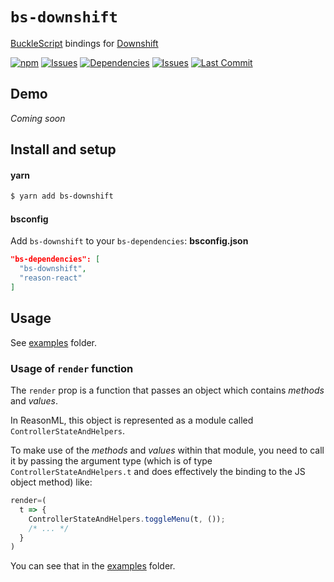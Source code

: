 # `bs-downshift`

[BuckleScript](https://github.com/bucklescript/bucklescript) bindings for [Downshift](https://github.com/paypal/downshift)

[![npm](https://img.shields.io/npm/v/bs-downshift.svg)](https://npmjs.org/bs-downshift)
[![Issues](https://img.shields.io/github/issues/reasonml-community/bs-downshift.svg)](https://github.com/reasonml-community/bs-downshift/issues)
[![Dependencies](https://img.shields.io/david/peer/reasonml-community/bs-downshift.svg)](https://github.com/reasonml-community/bs-downshift/blob/master/package.json)
[![Issues](https://img.shields.io/github/issues/reasonml-community/bs-downshift.svg)](https://github.com/reasonml-community/bs-downshift/issues)
[![Last Commit](https://img.shields.io/github/last-commit/reasonml-community/bs-downshift.svg)]()

## Demo

_Coming soon_

## Install and setup

#### yarn

```bash
$ yarn add bs-downshift
```

#### bsconfig

Add `bs-downshift` to your `bs-dependencies`: **bsconfig.json**

```json
"bs-dependencies": [
  "bs-downshift",
  "reason-react"
]
```

## Usage

See [examples](./examples) folder.

### Usage of `render` function

The `render` prop is a function that passes an object which contains _methods_ and _values_.

In ReasonML, this object is represented as a module called `ControllerStateAndHelpers`.

To make use of the _methods_ and _values_ within that module, you need to call it by passing the argument type (which is of type `ControllerStateAndHelpers.t` and does effectively the binding to the JS object method) like:

```js
render=(
  t => {
    ControllerStateAndHelpers.toggleMenu(t, ());
    /* ... */
  }
)
```

You can see that in the [examples](./examples) folder.
